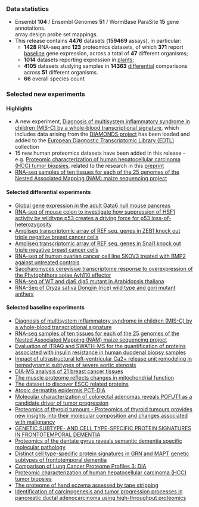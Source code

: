 ### Data statistics

- Ensembl **104** / Ensembl Genomes **51** / WormBase ParaSite **15** gene annotations.   
  array design probe set mappings.   
- This release contains **4476** datasets (**159469** assays), in particular:            
  - **1428** RNA-seq and **123** proteomics datasets, of which **371** report
    [baseline](https://www.ebi.ac.uk/gxa/baseline/experiments) gene expression, across a total of **47** different
    organisms;           
  - **1014** datasets reporting expression in [plants](https://www.ebi.ac.uk/gxa/plant/experiments);               
  - **4105** datasets studying samples in **14363**
    [differential](https://www.ebi.ac.uk/gxa/experiments?experimentType=Differential) comparisons across **51**
    different organisms.
  - **66** overall species count


### Selected new experiments

#### Highlights
- A new experiment, [Diagnosis of multisystem inflammatory syndrome in children (MIS-C) by a whole-blood transcriptional signature](https://www.ebi.ac.uk/gxa/experiments/E-CURD-146), which includes data arising from the [DIAMONDS project](https://www.diamonds2020.eu) has been loaded and added to the [European Diagnostic Transcriptomic Library (EDTL)](https://www.ebi.ac.uk/gxa/edtl/experiments) collection
- 15 new human proteomics datasets have been added in this release - e.g. [Proteomic characterization of human hepatocellular carcinoma (HCC) tumor biopsies](https://www.ebi.ac.uk/gxa/experiments/E-PROT-142), related to the research in this [preprint](https://doi.org/10.1101/2024.09.16.613191)
- [RNA-seq samples of ten tissues for each of the 25 genomes of the Nested Associated Mapping (NAM) maize sequencing project](https://www.ebi.ac.uk/gxa/experiments/E-MTAB-8633)


#### Selected differential experiments

- [Global gene expression in the adult Gata6 null mouse pancreas](https://www.ebi.ac.uk/gxa/experiments/E-GEOD-47536)
- [RNA-seq of mouse colon to investigate how suppression of HSF1 activity by wildtype p53 creates a driving force  for p53 loss-of-heterozygosity](https://www.ebi.ac.uk/gxa/experiments/E-MTAB-10041)
- [Ampliseq transcriptomic array of REF seq. genes in ZEB1 knock out triple negative breast cancer cells](https://www.ebi.ac.uk/gxa/experiments/E-MTAB-5243)
- [Ampliseq transcriptomic array of REF seq. genes in Snai1 knock out triple negative breast cancer cells](https://www.ebi.ac.uk/gxa/experiments/E-MTAB-5244)
- [RNA-seq of human ovarian cancer cell line SKOV3 treated with BMP2 against untreated controls](https://www.ebi.ac.uk/gxa/experiments/E-MTAB-9479)
- [Saccharomyces cerevisiae transcriptome response to overexpression of the Phytophthora sojae Avh110 effector](https://www.ebi.ac.uk/gxa/experiments/E-MTAB-9566)
- [RNA-seq of WT and dja6 dja5 mutant in Arabidopsis thaliana](https://www.ebi.ac.uk/gxa/experiments/E-MTAB-9575)
- [RNA-Seq of Oryza sativa Dongjin (rice) wild type and gori mutant anthers](https://www.ebi.ac.uk/gxa/experiments/E-MTAB-9726)

#### Selected baseline experiments

- [Diagnosis of multisystem inflammatory syndrome in children (MIS-C) by a whole-blood transcriptional signature](https://www.ebi.ac.uk/gxa/experiments/E-CURD-146)
- [RNA-seq samples of ten tissues for each of the 25 genomes of the Nested Associated Mapping (NAM) maize sequencing project](https://www.ebi.ac.uk/gxa/experiments/E-MTAB-8633)
- [Evaluation of iTRAQ and SWATH-MS for the quantification of proteins associated with insulin resistance in human duodenal biopsy samples](https://www.ebi.ac.uk/gxa/experiments/E-PROT-139)
- [Impact of ultrastructural left-ventricular Ca2+ release unit remodeling in hemodynamic subtypes of severe aortic stenosis](https://www.ebi.ac.uk/gxa/experiments/E-PROT-141)
- [DIA-MS analysis of 21 breast cancer tissues](https://www.ebi.ac.uk/gxa/experiments/E-PROT-149)
- [The muscle proteome reflects changes in mitochondrial function](https://www.ebi.ac.uk/gxa/experiments/E-PROT-151)
- [The dataset to discover ESCC related proteins](https://www.ebi.ac.uk/gxa/experiments/E-PROT-140)
- [Atopic dermatitis epidermis PCT-DIA](https://www.ebi.ac.uk/gxa/experiments/E-PROT-145)
- [Molecular characterization of colorectal adenomas reveals POFUT1 as a candidate driver of tumor progression](https://www.ebi.ac.uk/gxa/experiments/E-PROT-138)
- [Proteomics of thyroid tumours - Proteomics of thyroid tumours provides new insights into their molecular composition and changes associated with malignancy](https://www.ebi.ac.uk/gxa/experiments/E-PROT-146)
- [GENETIC SUBTYPE- AND CELL TYPE-SPECIFIC PROTEIN SIGNATURES IN FRONTOTEMPORAL DEMENTIA](https://www.ebi.ac.uk/gxa/experiments/E-PROT-147)
- [Proteomics of the dentate gyrus reveals semantic dementia specific molecular pathology](https://www.ebi.ac.uk/gxa/experiments/E-PROT-148)
- [Distinct cell type-specific protein signatures in GRN and MAPT genetic subtypes of frontotemporal dementia](https://www.ebi.ac.uk/gxa/experiments/E-PROT-137)
- [Comparison of Lung Cancer Proteome Profiles 3: DIA](https://www.ebi.ac.uk/gxa/experiments/E-PROT-143)
- [Proteomic characterization of human hepatocellular carcinoma (HCC) tumor biopsies](https://www.ebi.ac.uk/gxa/experiments/E-PROT-142)
- [The proteome of hand eczema assessed by tape stripping](https://www.ebi.ac.uk/gxa/experiments/E-PROT-150)
- [Identification of carcinogenesis and tumor progression processes in pancreatic ductal adenocarcinoma using high-throughput proteomics](https://www.ebi.ac.uk/gxa/experiments/E-PROT-144)
